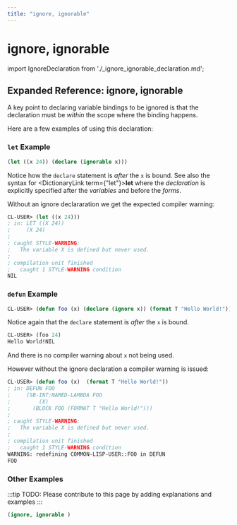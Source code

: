 ```yaml
---
title: "ignore, ignorable"
---
```


# ignore, ignorable

import IgnoreDeclaration from './_ignore_ignorable_declaration.md';

<IgnoreDeclaration />

## Expanded Reference: ignore, ignorable

A key point to declaring variable bindings to be ignored is that the declaration must be *within* the scope where the binding happens.

Here are a few examples of using this declaration:

### `let` Example

```lisp
(let ((x 24)) (declare (ignorable x)))

```

Notice how the `declare` statement is *after* the `x` is bound. See also the syntax for <DictionaryLink term={"let"}><b>let</b></DictionaryLink> where the *declaration* is explicitly specified after the *variables* and before the *forms*.

Without an ignore declararation we get the expected compiler warning:

```lisp
CL-USER> (let ((x 24)))
; in: LET ((X 24))
;     (X 24)
; 
; caught STYLE-WARNING:
;   The variable X is defined but never used.
; 
; compilation unit finished
;   caught 1 STYLE-WARNING condition
NIL
```

### `defun` Example

```lisp
CL-USER> (defun foo (x) (declare (ignore x)) (format T "Hello World!"))
```

Notice again that the `declare` statement is *after* the `x` is bound.

```lisp
CL-USER> (foo 24)
Hello World!NIL
```

And there is no compiler warning about `x` not being used.

However without the ignore declaration a compiler warning is issued:

```lisp
CL-USER> (defun foo (x)  (format T "Hello World!"))
; in: DEFUN FOO
;     (SB-INT:NAMED-LAMBDA FOO
;         (X)
;       (BLOCK FOO (FORMAT T "Hello World!")))
; 
; caught STYLE-WARNING:
;   The variable X is defined but never used.
; 
; compilation unit finished
;   caught 1 STYLE-WARNING condition
WARNING: redefining COMMON-LISP-USER::FOO in DEFUN
FOO
```

### Other Examples

:::tip
TODO: Please contribute to this page by adding explanations and examples
:::

```lisp
(ignore, ignorable )

```

